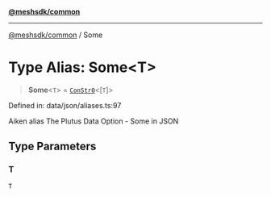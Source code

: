 [**@meshsdk/common**](../README.md)

***

[@meshsdk/common](../globals.md) / Some

# Type Alias: Some\<T\>

> **Some**\<`T`\> = [`ConStr0`](ConStr0.md)\<\[`T`\]\>

Defined in: data/json/aliases.ts:97

Aiken alias
The Plutus Data Option - Some in JSON

## Type Parameters

### T

`T`
